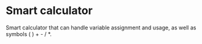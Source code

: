 # Smart calculator
Smart calculator that can handle variable assignment and usage, as well as symbols ( ) + - / *.
